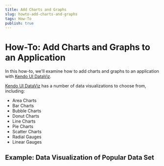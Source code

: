 ```yaml
---
title: Add Charts and Graphs
slug: howto-add-charts-and-graphs
tags: How-To
publish: true
---
```


# How-To: Add Charts and Graphs to an Application

In this how-to, we'll examine how to add charts and graphs to an application with [Kendo UI DataViz](http://kendoui.com/dataviz.aspx).

[Kendo UI DataViz](http://kendoui.com/dataviz.aspx) has a number of data visualizations to choose from, including:

- Area Charts
- Bar Charts
- Bubble Charts
- Donut Charts
- Line Charts
- Pie Charts
- Scatter Charts
- Radial Gauges
- Linear Gauges

## Example: Data Visualization of Popular Data Set